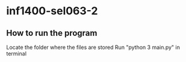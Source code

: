 # inf1400-sel063-2

## How to run the program
Locate the folder where the files are stored 
Run "python 3 main.py" in terminal   
